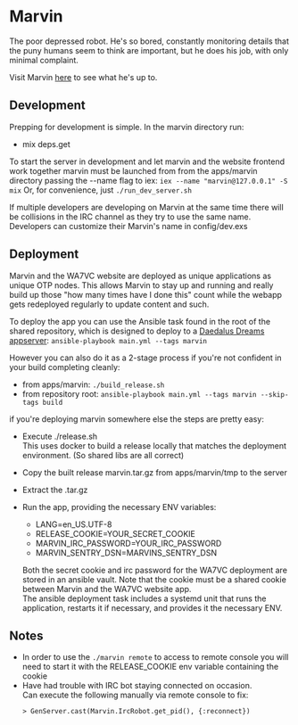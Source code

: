 # Marvin
The poor depressed robot.
He's so bored, constantly monitoring details that the puny humans seem to think
are important, but he does his job, with only minimal complaint.

Visit Marvin [here](https://wa7vc.org/marvin) to see what he's up to.

## Development
Prepping for development is simple. In the marvin directory run:
  * mix deps.get


To start the server in development and let marvin and the website frontend work
together marvin must be launched from from the apps/marvin directory passing
the --name flag to iex: `iex --name "marvin@127.0.0.1" -S mix`
Or, for convenience, just `./run_dev_server.sh`

If multiple developers are developing on Marvin at the same time there will be
collisions in the IRC channel as they try to use the same name. Developers can
customize their Marvin's name in config/dev.exs

## Deployment
Marvin and the WA7VC website are deployed as unique applications as unique OTP
nodes. This allows Marvin to stay up and running and really build up those
"how many times have I done this" count while the webapp gets redeployed
regularly to update content and such.

To deploy the app you can use the Ansible task found in the root of the shared
repository, which is designed to deploy to a 
[Daedalus Dreams appserver](https://gitlab.daedalusdreams.com/DaedalusDreams/infrastructure-via-ansible/-/tree/master/roles/app-server):
`ansible-playbook main.yml --tags marvin`

However you can also do it as a 2-stage process if you're not confident in your
build completing cleanly:
  * from apps/marvin: `./build_release.sh`
  * from repository root:
    `ansible-playbook main.yml --tags marvin --skip-tags build`

if you're deploying marvin somewhere else the steps are pretty easy:
  * Execute ./release.sh  
    This uses docker to build a release locally that matches the deployment
    environment. (So shared libs are all correct)
  * Copy the built release marvin.tar.gz from apps/marvin/tmp to the server
  * Extract the .tar.gz
  * Run the app, providing the necessary ENV variables:
    * LANG=en_US.UTF-8
    * RELEASE_COOKIE=YOUR_SECRET_COOKIE
    * MARVIN_IRC_PASSWORD=YOUR_IRC_PASSWORD
    * MARVIN_SENTRY_DSN=MARVINS_SENTRY_DSN
    
    Both the secret cookie and irc password for the WA7VC deployment are stored
    in an ansible vault. Note that the cookie must be a shared cookie between
    Marvin and the WA7VC website app.  
    The ansible deployment task includes a systemd unit that runs the
    application, restarts it if necessary, and provides it the necessary ENV.

## Notes
  * In order to use the `./marvin remote` to access to remote console you will
    need to start it with the RELEASE_COOKIE env variable containing the cookie
  * Have had trouble with IRC bot staying connected on occasion.  
    Can execute the following manually via remote console to fix:
    ```
    > GenServer.cast(Marvin.IrcRobot.get_pid(), {:reconnect})
    ```
